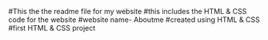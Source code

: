 #This the the readme file for my website
#this includes the HTML & CSS code for the website
#website name- Aboutme 
#created using HTML & CSS
#first HTML & CSS project